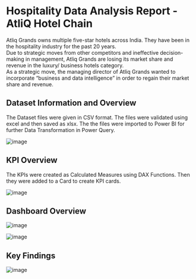 # Hospitality Data Analysis Report - AtliQ Hotel Chain

Atliq Grands owns multiple five-star hotels across India. They have been in the hospitality industry for the past 20 years. <br>
Due to strategic moves from other competitors and ineffective decision-making in management, Atliq Grands are losing its market share and revenue in the luxury/ business hotels category. <br>
As a strategic move, the managing director of Atliq Grands wanted to incorporate “business and data intelligence” in order to regain their market share and revenue.

## Dataset Information and Overview

The Dataset files were given in CSV format. The files were validated using excel and then saved as xlsx. The the files were imported to Power BI for further Data Transformation in Power Query.

![image](https://github.com/din3shn/DA_Portfolio_Proj/assets/160537914/472921ec-f7b1-4a0c-9a32-45ce168d2823)

## KPI Overview

The KPIs were created as Calculated Measures using DAX Functions. Then they were added to a Card to create KPI cards. 

![image](https://github.com/din3shn/DA_Portfolio_Proj/assets/160537914/f4d22abc-d96b-4100-bbdc-47f3434c5b5f)

## Dashboard Overview

![image](https://github.com/din3shn/DA_Portfolio_Proj/assets/160537914/825fe7d5-7256-40e2-888b-65c44e87700d)

![image](https://github.com/din3shn/DA_Portfolio_Proj/assets/160537914/8c37f29d-2254-4dcd-b242-5880e4e639d2)

## Key Findings

![image](https://github.com/din3shn/DA_Portfolio_Proj/assets/160537914/6d67a446-7948-4ad2-80cc-4c6f33b45ad1)
